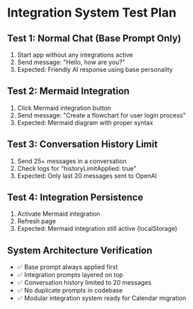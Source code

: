 # Integration System Test Plan

## Test 1: Normal Chat (Base Prompt Only)
1. Start app without any integrations active
2. Send message: "Hello, how are you?"
3. Expected: Friendly AI response using base personality

## Test 2: Mermaid Integration
1. Click Mermaid integration button
2. Send message: "Create a flowchart for user login process"
3. Expected: Mermaid diagram with proper syntax

## Test 3: Conversation History Limit
1. Send 25+ messages in a conversation
2. Check logs for "historyLimitApplied: true"
3. Expected: Only last 20 messages sent to OpenAI

## Test 4: Integration Persistence
1. Activate Mermaid integration
2. Refresh page
3. Expected: Mermaid integration still active (localStorage)

## System Architecture Verification
- ✅ Base prompt always applied first
- ✅ Integration prompts layered on top
- ✅ Conversation history limited to 20 messages
- ✅ No duplicate prompts in codebase
- ✅ Modular integration system ready for Calendar migration